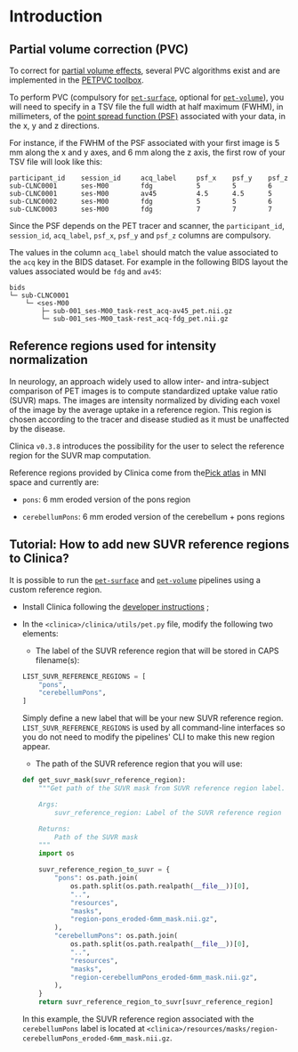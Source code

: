 <!-- markdownlint-disable MD007 -->
# Introduction

## Partial volume correction (PVC)

To correct for [partial volume effects](http://www.turkupetcentre.net/petanalysis/image_pve.html), several PVC algorithms exist and are implemented in the [PETPVC toolbox](https://github.com/UCL/PETPVC).

To perform PVC (compulsory for [`pet-surface`](../PET_Surface), optional for [`pet-volume`](../PET_Volume)), you will need to specify in a TSV file the full width at half maximum (FWHM), in millimeters, of the [point spread function (PSF)](https://en.wikipedia.org/wiki/Point_spread_function) associated with your data, in the x, y and z directions.

For instance, if the FWHM of the PSF associated with your first image is 5 mm along the x and y axes, and 6 mm along the z axis, the first row of your TSV file will look like this:

```Text
participant_id    session_id     acq_label     psf_x    psf_y    psf_z
sub-CLNC0001      ses-M00        fdg           5        5        6
sub-CLNC0001      ses-M00        av45          4.5      4.5      5
sub-CLNC0002      ses-M00        fdg           5        5        6
sub-CLNC0003      ses-M00        fdg           7        7        7
```

Since the PSF depends on the PET tracer and scanner, the `participant_id`, `session_id`, `acq_label`, `psf_x`, `psf_y` and `psf_z` columns are compulsory.

The values in the column `acq_label` should match the value associated to the `acq` key in the BIDS dataset.
For example in the following BIDS layout the values associated would be `fdg` and `av45`:

```text
bids
└─ sub-CLNC0001
    └─ <ses-M00
        ├─ sub-001_ses-M00_task-rest_acq-av45_pet.nii.gz
        └─ sub-001_ses-M00_task-rest_acq-fdg_pet.nii.gz
```

## Reference regions used for intensity normalization

In neurology, an approach widely used to allow inter- and intra-subject comparison of PET images is to compute standardized uptake value ratio (SUVR) maps.
The images are intensity normalized by dividing each voxel of the image by the average uptake in a reference region.
This region is chosen according to the tracer and disease studied as it must be unaffected by the disease.

Clinica `v0.3.8` introduces the possibility for the user to select the reference region for the SUVR map computation.

Reference regions provided by Clinica come from the[Pick atlas](https://www.nitrc.org/projects/wfu_pickatlas) in MNI space and currently are:

- `pons`: 6 mm eroded version of the pons region

- `cerebellumPons`: 6 mm eroded version of the cerebellum + pons regions

## Tutorial: How to add new SUVR reference regions to Clinica?

It is possible to run the [`pet-surface`](../PET_Surface) and [`pet-volume`](../PET_Volume) pipelines using a custom reference region.

- Install Clinica following the [developer instructions](../../Installation/#install-clinica) ;

- In the `<clinica>/clinica/utils/pet.py` file, modify the following two elements:
    - The label of the SUVR reference region that will be stored in CAPS filename(s):

    ```python
    LIST_SUVR_REFERENCE_REGIONS = [
        "pons",
        "cerebellumPons",
    ]
    ```

    Simply define a new label that will be your new SUVR reference region.
    `LIST_SUVR_REFERENCE_REGIONS` is used by all command-line interfaces so you do not need to modify the pipelines' CLI to make this new region appear.

    - The path of the SUVR reference region that you will use:

    ```python
    def get_suvr_mask(suvr_reference_region):
        """Get path of the SUVR mask from SUVR reference region label.

        Args:
            suvr_reference_region: Label of the SUVR reference region

        Returns:
            Path of the SUVR mask
        """
        import os

        suvr_reference_region_to_suvr = {
            "pons": os.path.join(
                os.path.split(os.path.realpath(__file__))[0],
                "..",
                "resources",
                "masks",
                "region-pons_eroded-6mm_mask.nii.gz",
            ),
            "cerebellumPons": os.path.join(
                os.path.split(os.path.realpath(__file__))[0],
                "..",
                "resources",
                "masks",
                "region-cerebellumPons_eroded-6mm_mask.nii.gz",
            ),
        }
        return suvr_reference_region_to_suvr[suvr_reference_region]
    ```

    In this example, the SUVR reference region associated with the `cerebellumPons` label is located at `<clinica>/resources/masks/region-cerebellumPons_eroded-6mm_mask.nii.gz`.
